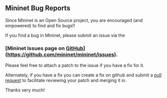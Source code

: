 <!-- %META:TOPICINFO{author="BobLantz" date="1339623897" format="1.1" reprev="1.11" version="1.11"}% -->
<!-- %META:TOPICPARENT{name="Mininet"}% -->
<!-- Use our custom page layout:
* Set VIEW_TEMPLATE = [MininetView](MininetView)
-->


Mininet Bug Reports
--------------------

Since Mininet is an Open Source project, you are encouraged (and empowered) to find and fix bugs!!

If you find a bug in Mininet, please submit an issue via the

### [Mininet Issues page on [GitHub](GitHub)](https://github.com/mininet/mininet/issues).

Please feel free to attach a patch to the issue if you have a fix for it.

Alternately, if you have a fix you can create a fix on github and submit a [pull request](https://help.github.com/articles/using-pull-requests) to facilitate reviewing your patch and merging it in.

Thanks very much!
